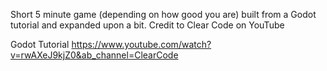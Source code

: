 Short 5 minute game (depending on how good you are) built from a Godot tutorial and expanded upon a bit.
Credit to Clear Code on YouTube

Godot Tutorial
https://www.youtube.com/watch?v=rwAXeJ9kjZ0&ab_channel=ClearCode
